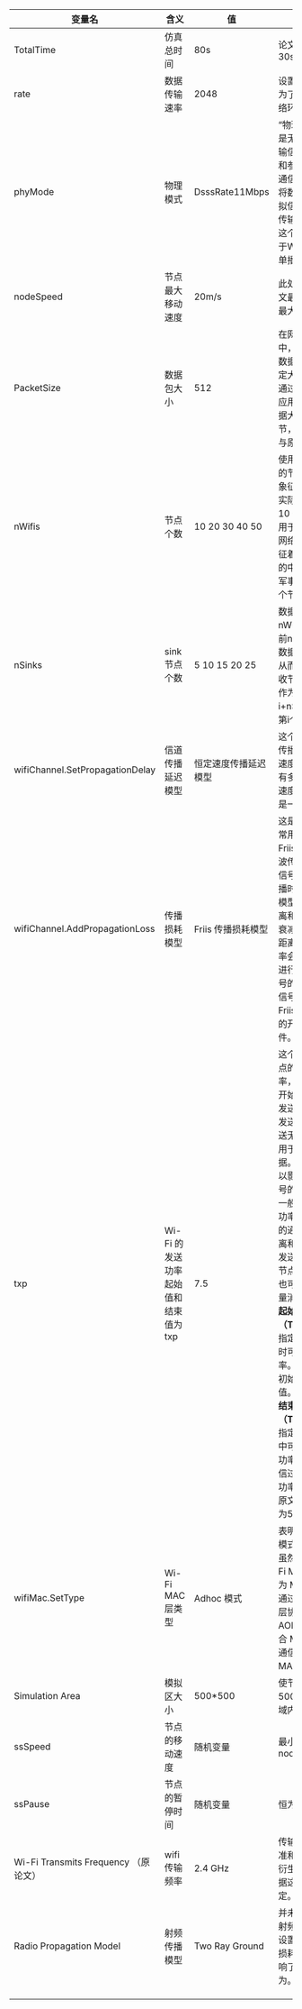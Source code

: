 | 变量名                               | 含义                                 | 值                   | 解释                                                         |
| ------------------------------------ | ------------------------------------ | -------------------- | ------------------------------------------------------------ |
| TotalTime                            | 仿真总时间                           | 80s                  | 论文中模拟时间为30s                                          |
| rate                                 | 数据传输速率                         | 2048                 | 设置为2048可能是为了模拟一个低速网络环境                     |
| phyMode                              | 物理模式                             | DsssRate11Mbps       | “物理模式”通常指的是无线通信中用于传输信号的物理层技术和参数设置。在无线通信中，物理层负责将数字数据转换为模拟信号，并在空间中传输这些信号。<br />这个物理模式被应用于Wi-Fi 管理器的非单播模式 |
| nodeSpeed                            | 节点最大移动速度                     | 20m/s                | 此处与论文不同，论文最小移动速度4，最大10                    |
| PacketSize                           | 数据包大小                           | 512                  | 在网络模拟或仿真中，应用程序发送的数据通常被分割为固定大小的数据包，并通过网络传输，这里应用层发送的实际数据大小限定为512字节，属于较小的包。与原论文相同。 |
| nWifis                               | 节点个数                             | 10 20 30 40 50       | 使用网络中不同数量的节点进行模拟，以象征⽆线⽹络的不同实际应⽤。例如，10 个节点象征着可⽤于农业设置的⼩型⽹络。30 个节点象征着可⽤于⼯业设置的中型⽹络和可⽤于军事基地的⼤型 50 个节点⽹络。 |
| nSinks                               | sink节点个数                         | 5 10 15 20 25        | 数据接收节点。也即nWifis个节点中，为前nSinks个节点设置数据接收处理功能，从而它们成为数据接收节点。剩下的节点作为发送节点。第i+nSinks节点发送给第i个节点。 |
| wifiChannel.SetPropagationDelay      | 信道传播延迟模型                     | 恒定速度传播延迟模型 | 这个模型假设信号在传播过程中以恒定的速度传播，无论距离有多远，信号传播的速度都是固定的。它是一种简化的模型。 |
| wifiChannel.AddPropagationLoss       | 传播损耗模型                         | Friis 传播损耗模型   | 这是一种基于距离的常用传播损耗模型。<br />  Friis 模型基于电磁波传播理论，描述了信号在自由空间中传播时的损耗。 这个模型基于信号传播距离和频率计算信号的衰减。随着信号传播距离的增加，信号功率会按照距离的平方进行衰减。此外，信号的频率也会影响到信号的传播损耗。<br />Friis模型适用于理想的开放自由空间条件。 |
| txp                                  | Wi-Fi 的发送功率起始值和结束值为 txp | 7.5                  | 这个参数并不是指节点的初始能量或功率，而是指定节点在开始通信时所使用的发送功率的起始值。发送功率表示设备发送无线信号的强度，用于在通信中传输数据。这个参数设置可以影响到节点发送信号的强度<br/>一般来说，设置发送功率可以影响到节点的通信范围、传输距离和信号强度。增加发送功率可能会增加节点的通信范围，但也可能导致更多的能量消耗和干扰。<br />  **起始值（TxPowerStart）**：指定节点在通信开始时可用的最小发送功率。这是节点在通信初始阶段使用的功率值。 <br />**结束值（TxPowerEnd）**：指定节点在通信过程中可使用的最大发送功率。这是节点在通信过程中允许的最大功率值。<br />原文中初始节点功率为50J。 |
| wifiMac.SetType                      | Wi-Fi MAC 层类型                     | Adhoc 模式           | 表明节点将在自组网模式下进行通信。<br />虽然不能直接将 Wi-Fi MAC 层类型设置为 MANET，但可以通过选择适当的网络层协议（比如 AODV）以及配置适合 MANET 的路由和通信协议来模拟 MANET 环境。 |
| Simulation Area                      | 模拟区大小                           | 500*500              | 使节点在一个 500x500 的矩形区域内随机分布                    |
| ssSpeed                              | 节点的移动速度                       | 随机变量             | 最小值0，最大值nodeSpeed=20m/s                               |
| ssPause                              | 节点的暂停时间                       | 随机变量             | 恒为nodePause=0                                              |
| Wi-Fi Transmits Frequency （原论文） | wifi传输频率                         | 2.4 GHz              | 传输频率是Wi-Fi标准和信道模型的一个衍生结果，由设备根据这些参数自动确定。 |
| Radio Propagation Model              | 射频传播模型                         | Two Ray Ground       | 并未直接指定特定的射频传播模型，通过设置信道模型和传播损耗模型，间接地影响了信号的传播行为。 |
|                                      |                                      |                      |                                                              |
|                                      |                                      |                      |                                                              |
|                                      |                                      |                      |                                                              |


